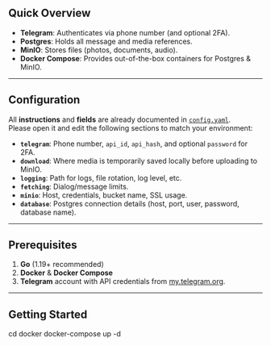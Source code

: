 
## Quick Overview

- **Telegram**: Authenticates via phone number (and optional 2FA).
- **Postgres**: Holds all message and media references.
- **MinIO**: Stores files (photos, documents, audio).
- **Docker Compose**: Provides out-of-the-box containers for Postgres & MinIO.

---

## Configuration

All **instructions** and **fields** are already documented in [`config.yaml`](./config.yaml).  
Please open it and edit the following sections to match your environment:

- **`telegram`**: Phone number, `api_id`, `api_hash`, and optional `password` for 2FA.
- **`download`**: Where media is temporarily saved locally before uploading to MinIO.
- **`logging`**: Path for logs, file rotation, log level, etc.
- **`fetching`**: Dialog/message limits.
- **`minio`**: Host, credentials, bucket name, SSL usage.
- **`database`**: Postgres connection details (host, port, user, password, database name).

---

## Prerequisites

1. **Go** (1.19+ recommended)
2. **Docker** & **Docker Compose**
3. **Telegram** account with API credentials from [my.telegram.org](https://my.telegram.org/).

---

## Getting Started

   cd docker
   docker-compose up -d